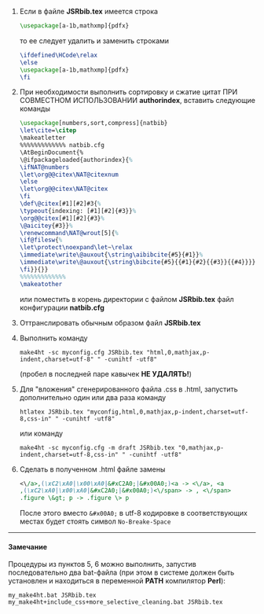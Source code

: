 1. Если в файле **JSRbib.tex** имеется строка

    ```latex
    \usepackage[a-1b,mathxmp]{pdfx}
    ```

    то ее следует удалить и заменить строками

    ```latex
    \ifdefined\HCode\relax
    \else
    \usepackage[a-1b,mathxmp]{pdfx}
    \fi
    ```

2. При необходимости выполнить сортировку и сжатие цитат ПРИ СОВМЕСТНОМ ИСПОЛЬЗОВАНИИ **authorindex**, вставить следующие команды

    ```latex
    \usepackage[numbers,sort,compress]{natbib}
    \let\cite=\citep
    \makeatletter
    %%%%%%%%%%%%% natbib.cfg
    \AtBeginDocument{%
    \@ifpackageloaded{authorindex}{%
    \ifNAT@numbers
    \let\org@@citex\NAT@citexnum
    \else
    \let\org@@citex\NAT@citex
    \fi
    \def\@citex[#1][#2]#3{%
    \typeout{indexing: [#1][#2]{#3}}%
    \org@@citex[#1][#2]{#3}%
    \@aicitey{#3}}%
    \renewcommand\NAT@wrout[5]{%
    \if@filesw{%
    \let\protect\noexpand\let~\relax
    \immediate\write\@auxout{\string\aibibcite{#5}{#1}}%
    \immediate\write\@auxout{\string\bibcite{#5}{{#1}{#2}{{#3}}{{#4}}}}}%
    \fi}}{}}
    %%%%%%%%%%%%%
    \makeatother
    ```

    или поместить в корень директории с файлом **JSRbib.tex** файл конфигурации **natbib.cfg**

3. Оттранслировать обычным образом файл **JSRbib.tex**

4. Выполнить команду

    ```shell
    make4ht -sc myconfig.cfg JSRbib.tex "html,0,mathjax,p-indent,charset=utf-8" " -cunihtf -utf8"
    ```

    (пробел в последней паре кавычек **НЕ УДАЛЯТЬ!**)

5. Для "вложения" сгенерированного файла .css в .html, запустить дополнительно один или два раза команду

    ```shell
    htlatex JSRbib.tex "myconfig,html,0,mathjax,p-indent,charset=utf-8,css-in" " -cunihtf -utf8"
    ```

    или команду

    ```shell
    make4ht -sc myconfig.cfg -m draft JSRbib.tex "0,mathjax,p-indent,charset=utf-8,css-in" " -cunihtf -utf8"
    ```

6. Сделать в полученном .html файле замены

    ```perl
    <\/a>,(\xC2\xA0|\x00\xA0|&#xC2A0;|&#x00A0;)<a -> <\/a>, <a
    ,(\xC2\xA0|\x00\xA0|&#xC2A0;|&#x00A0;)<\/span> -> , <\/span>
    .figure \&gt; p -> .figure \> p
    ```

    После этого вместо `&#x00A0;` в utf-8 кодировке в соответствующих местах будет стоять символ `No-Breake-Space`

---

#### Замечание

Процедуры из пунктов 5, 6 можно выполнить, запустив последовательно два bat-файла (при этом в системе должен быть установлен и находиться в переменной **PATH** компилятор **Perl**):

```shell
my_make4ht.bat JSRbib.tex
my_make4ht+include_css+more_selective_cleaning.bat JSRbib.tex
```
